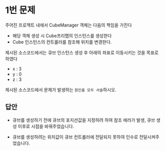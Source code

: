 # 1번 문제

주어진 프로젝트 내에서 CubeManager 객체는 다음의 책임을 가진다
- 해당 객체 생성 시 Cube프리팹의 인스턴스를 생성한다
- Cube 인스턴스의 컨트롤러를 참조해 위치를 변경한다.

제시된 소스코드에서는 큐브 인스턴스 생성 후 아래의 좌표로 이동시키는 것을 목표로 하였다
- x : 3
- y : 0
- z : 3

제시된 소스코드에서 문제가 발생하는 `원인을 모두 서술`하시오.

## 답안
- 큐브를 생성하기 전에 큐브의 포지션값을 지정하려 하여 참조 에러가 발생, 큐브 생성 이후로 시점을 바꿔주었습니다.

- 큐브를 생성하려는 위치값이 큐브 컨트롤러에 전달되지 못하여 인수로 전달시켜주었습니다.